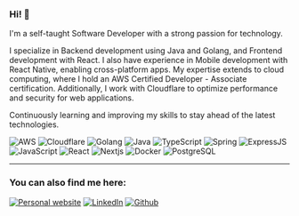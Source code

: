 ### Hi! 👋

<p>I'm a self-taught Software Developer with a strong passion for technology.</p> 
<p>I specialize in Backend development using Java and Golang, and Frontend development with React. I also have experience in Mobile development with React Native, enabling cross-platform apps. My expertise extends to cloud computing, where I hold an AWS Certified Developer - Associate certification. Additionally, I work with Cloudflare to optimize performance and security for web applications.</p> 
<p>Continuously learning and improving my skills to stay ahead of the latest technologies.</p>

<p>
  <img alt="AWS" src="https://img.shields.io/badge/AWS-%23FF9900.svg?style=plastic&logo=amazon-aws&logoColor=white" />
  <img alt="Cloudflare" src="https://img.shields.io/badge/Cloudflare-F38020?style=plastic&logo=Cloudflare&logoColor=white" />
  <img alt="Golang" src="https://img.shields.io/badge/go-%2300ADD8.svg?style=plastic&logo=go&logoColor=white" />
  <img alt="Java" src="https://img.shields.io/badge/-Java-%23ED8B00.svg?style=plastic&logo=java&logoColor=white" />
  <img alt="TypeScript" src="https://img.shields.io/badge/TypeScript-%23007ACC.svg?style=plastic&logo=typescript&logoColor=white" />
  <img alt="Spring" src="https://img.shields.io/badge/-Spring-%236DB33F.svg?style=plastic&logo=spring&logoColor=white" />
  <img alt="ExpressJS" src="https://img.shields.io/badge/ExpressJS-%23404d59.svg?style=plastic&logo=express&logoColor=%2361DAFB" />
  <img alt="JavaScript" src="https://img.shields.io/badge/JavaScript-%23323330.svg?style=plastic&logo=javascript&logoColor=%23F7DF1E" />
  <img alt="React" src="https://img.shields.io/badge/-React-%2320232a.svg?style=plastic&logo=react&logoColor=%2361DAFB" />
  <img alt="Nextjs" src="https://img.shields.io/badge/Next-black?style=plastic&logo=next.js&logoColor=white" />
  <img alt="Docker" src="https://img.shields.io/badge/-Docker-46a2f1?style=plastic&logo=docker&logoColor=white" />
  <img alt="PostgreSQL" src="https://img.shields.io/badge/PostgreSQL-%23316192.svg?style=plastic&logo=postgresql&logoColor=white)" />
</p>

---

<h3>You can also find me here:</h3>
<p>
  <a href="https://www.albertonet.com" target="_blank"><img alt="Personal website" src="https://img.shields.io/badge/Website-%2312100E.svg?&style=for-the-badge" /></a>
  <a href="https://www.linkedin.com/in/baob/" target="_blank"><img alt="LinkedIn" src="https://img.shields.io/badge/linkedin-%230077B5.svg?&style=for-the-badge&logo=linkedin&logoColor=white" /></a>
  <a href="https://github.com/tizor98" target="_blank"><img alt="Github" src="https://img.shields.io/badge/GitHub-%2312100E.svg?&style=for-the-badge&logo=Github&logoColor=white" /></a>
</p>
